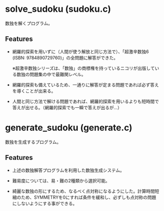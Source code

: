 # solve_sudoku (sudoku.c)
数独を解くプログラム。

## Features

* 網羅的探索を用いずに（人間が使う解放と同じ方法で）、「超激辛数独6 (ISBN: 9784890729760)」の全問題に解答ができた。

    ※超激辛数独シリーズは、「数独」の商標権を持っているニコリが出版している数独の問題集の中で最難関レベル。

* 網羅的探索も備えているため、一通りに解答が定まる問題であれば必ず答えを導くことが出来る。

* 人間と同じ方法で解ける問題であれば、網羅的探索を用いるよりも短時間で答えが出せる。（網羅的探索でも一瞬で答えが出るが…）

# generate_sudoku (generate.c)
数独を生成するプログラム。

## Features

* 上述の数独解答プログラムを利用した数独生成システム。

* 難易度については、易・難の2種類から選択可能。

* 綺麗な数独の形にするため、なるべく点対称になるようにした。計算時間短縮のため、SYMMETRYを0にすれば条件を緩和し、必ずしも点対称の問題にしないようにする事ができる。